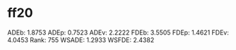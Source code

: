 # ff20

ADEb: 1.8753
ADEp: 0.7523
ADEv: 2.2222
FDEb: 3.5505
FDEp: 1.4621
FDEv: 4.0453
Rank: 755
WSADE: 1.2933
WSFDE: 2.4382